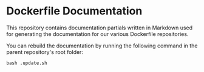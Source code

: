 # Dockerfile Documentation

This repository contains documentation partials written in Markdown used for generating the documentation for our various Dockerfile repositories.

You can rebuild the documentation by running the following command in the parent repository's root folder:

```
bash .update.sh
```
